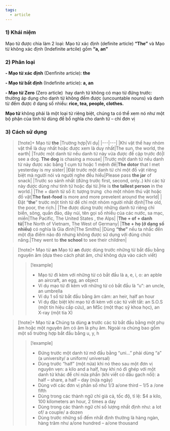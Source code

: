 ```yaml
---
tags:
  - article
---
```

### 1) Khái niệm
Mạo từ được chia làm 2 loại: Mạo từ xác định (definite article) **“The”** và Mạo từ không xác định (Indefinite artcile) gồm **“a, an”**
### 2) Phân loại
**- Mạo từ xác định** (Denfinite article): **the**

**- Mạo từ bất định** (Indefinite article): **a, an**

**- Mạo từ Zero** (Zero article)  hay danh từ không có mạo từ đứng trước: thường áp dụng cho danh từ không đếm được (uncountable nouns) và danh từ đếm được ở dạng số nhiều: **rice, tea, people, clothes.**

**Mạo từ** không phải là một loại từ riêng biệt, chúng ta có thể xem nó như một bộ phận của tính từ dùng để bổ nghĩa cho danh từ – chỉ đơn vị
### 3) Cách sử dụng
> [!note]+ Mạo từ **the**
> |Trường hợp|Ví dụ|
|---|---|
|Khi vật thể hay nhóm vật thể là duy nhất hoặc được xem là duy nhất|The sun, the world, the earth|
|Trước một danh từ nếu danh từ này vừa được để cập trước đó|I see a dog. **The dog** is chasing a mouse|
|Trước một danh từ nếu danh từ này được xác bằng 1 cụm từ hoặc 1 mệnh đề|**The dotor** that I met yesterday is my sister|
|Đặt trước một danh từ chỉ một đồ vật riêng biệt mà người nói và người nghe đều hiểu|Please pass **the jar** of snack|
|Trước so sánh nhất (đứng trước first, second, only..) khi các từ này được dùng như tính từ hoặc đại từ.|He is **the tallest person** in the world.|
|The + danh từ số ít: tượng trưng  cho một nhóm thú vật hoặc đồ vật|**The fast-food** is more and more prevelent around the world|
|Đặt “**the**” trước một tính từ để chỉ một nhóm người nhất định|The old, the poor, the rich.|
|The được dùng trước những danh từ riêng chỉ biển, sông, quần đảo, dãy núi, tên gọi số nhiều của các nước, sa mạc, miền|The Pacific, The United States , the Alps|
|**The + of + danh từ**|The North of Vietnam, The West of Germany|
|**The + họ (ở dạng số nhiều)** có nghĩa là Gia đình|The Smiths|
|Dùng **“the”** nếu ta nhắc đến một địa điểm nào đó nhưng không được sử dụng với đúng chức năng.|They went to **the school** to see their children|

> [!note]+ Mạo từ **an**
> Mạo từ **an** được dùng trước những từ bắt đầu bằng nguyên âm (dựa theo cách phát âm, chứ không dựa vào cách viết)
>> [!example]
>> - Mạo từ đi kèm với những từ có bắt đầu là a, e, i, o: an apble an aircraft, an egg, an object
>> - Ví dụ mạo từ đi kèm với những từ có bắt đầu là “u“: an uncle, an umbrella
>> - Ví dụ 1 số từ bắt đầu bằng âm câm: an heir, half an hour
>> - Ví dụ đặc biệt khi mạo từ đi kèm với các từ viết tắt: an S.O.S (một tín hiệu cấp cứu), an MSc (một thạc sỹ khoa học), an X-ray (một tia X)

> [!note]+ Mạo từ **a**
> Chúng ta dùng **a** trước các từ bắt đầu bằng một phụ âm hoặc một nguyên âm có âm là phụ âm. Ngoài ra chúng bao gồm một số trường hợp bắt đầu bằng u, y, h
>> [!example]
>> - Đứng trước một danh từ mở đầu bằng “uni…” phải dùng “a” (a university/ a uniform/ universal)
>> - Dùng trước “half” (một nửa) khi nó theo sau một đơn vị nguyên vẹn: a kilo and a half, hay khi nó đi ghép với một danh từ khác để chỉ nửa phần (khi viết có dấu gạch nối): a half – share, a half – day (nửa ngày)
>> - Dùng với các đơn vị phân số như 1/3 a/one third – 1/5 a /one fifth
>> - Dùng trong các thành ngữ chỉ giá cả, tốc độ, tỉ lệ: $4 a kilo, 100 kilometers an hour, 2 times a day
>> - Dùng trong các thành ngữ chỉ số lượng nhất định như: a lot of/ a couple/ a dozen
>> - Dùng trước những số đếm nhất định thường là hàng ngàn, hàng trăm như a/one hundred – a/one thousand



